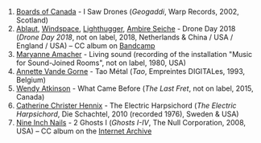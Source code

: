 1. [Boards of Canada](https://musicbrainz.org/artist/69158f97-4c07-4c4e-baf8-4e4ab1ed666e) - I Saw Drones (_Geogaddi_, Warp Records, 2002, Scotland)
1. [Ablaut](https://musicbrainz.org/artist/267f5deb-6a3b-44ae-86a8-999a4f728951), [Windspace](https://musicbrainz.org/artist/24c0696a-bd3c-46fc-94c6-9a0ec530fc21), [Lighthugger](https://musicbrainz.org/artist/52693f6e-851b-4923-a15a-3e4e308d3741), [Ambire Seiche](https://musicbrainz.org/artist/6d77e2c8-ec96-4378-a305-d78519e295a3) - Drone Day 2018 (_Drone Day 2018_, not on label, 2018, Netherlands & China / USA / England / USA) – CC album on [Bandcamp](https://ablaut.bandcamp.com/album/drone-day-2018)
1. [Maryanne Amacher](https://musicbrainz.org/artist/e81da9a6-32cb-4e84-bdb4-2f9601295095) - Living sound (recording of the installation "Music for Sound-Joined Rooms", not on label, 1980, USA)
1. [Annette Vande Gorne](https://musicbrainz.org/artist/564e96ab-9d41-4e70-9752-cc55b411169e) - Tao Métal (_Tao_, Empreintes DIGITALes, 1993, Belgium)
1. [Wendy Atkinson](https://musicbrainz.org/artist/cdf5f4e2-1d7d-4a72-820b-b0c4f8014632) - What Came Before (_The Last Fret_, not on label, 2015, Canada)
1. [Catherine Christer Hennix](https://musicbrainz.org/artist/b8ba5bba-7c62-4a75-94ae-4f7837847bb1) - The Electric Harpsichord (_The Electric Harpsichord_, Die Schachtel, 2010 (recorded 1976), Sweden & USA)
1. [Nine Inch Nails](https://musicbrainz.org/artist/b7ffd2af-418f-4be2-bdd1-22f8b48613da) - 2 Ghosts I (_Ghosts I-IV_, The Null Corporation, 2008, USA) – CC album on the [Internet Archive](https://archive.org/details/nineinchnails_ghosts_I_IV)
